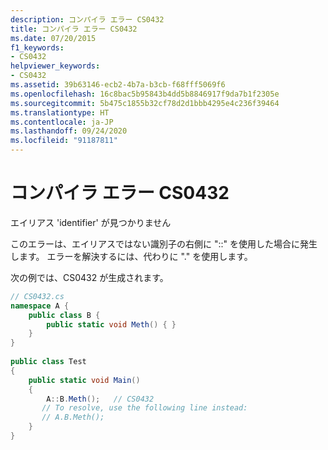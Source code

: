 ```yaml
---
description: コンパイラ エラー CS0432
title: コンパイラ エラー CS0432
ms.date: 07/20/2015
f1_keywords:
- CS0432
helpviewer_keywords:
- CS0432
ms.assetid: 39b63146-ecb2-4b7a-b3cb-f68fff5069f6
ms.openlocfilehash: 16c8bac5b95843b4dd5b8846917f9da7b1f2305e
ms.sourcegitcommit: 5b475c1855b32cf78d2d1bbb4295e4c236f39464
ms.translationtype: HT
ms.contentlocale: ja-JP
ms.lasthandoff: 09/24/2020
ms.locfileid: "91187811"
---
```

# <a name="compiler-error-cs0432"></a>コンパイラ エラー CS0432

エイリアス 'identifier' が見つかりません  
  
 このエラーは、エイリアスではない識別子の右側に "::" を使用した場合に発生します。 エラーを解決するには、代わりに "." を使用します。  
  
 次の例では、CS0432 が生成されます。  
  
```csharp  
// CS0432.cs  
namespace A {  
    public class B {  
        public static void Meth() { }  
    }  
}  
  
public class Test  
{  
    public static void Main()  
    {  
        A::B.Meth();   // CS0432  
       // To resolve, use the following line instead:  
       // A.B.Meth();  
    }  
}  
```
